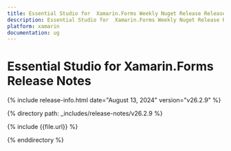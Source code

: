 ```yaml
---
title: Essential Studio for  Xamarin.Forms Weekly Nuget Release Release Notes  
description: Essential Studio for  Xamarin.Forms Weekly Nuget Release Release Notes  
platform: xamarin
documentation: ug
---
```


# Essential Studio for  Xamarin.Forms  Release Notes  

{% include release-info.html date="August 13, 2024"  version="v26.2.9" %} 

{% directory path: _includes/release-notes/v26.2.9 %}

{% include {{file.url}} %}

{% enddirectory %}
